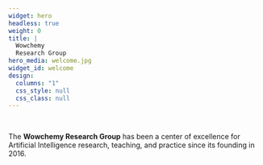 ```yaml
---
widget: hero
headless: true
weight: 0
title: |
  Wowchemy  
  Research Group
hero_media: welcome.jpg
widget_id: welcome
design:
  columns: "1"
  css_style: null
  css_class: null
---
```


<br>

The **Wowchemy Research Group** has been a center of excellence for Artificial Intelligence research, teaching, and practice since its founding in 2016.
